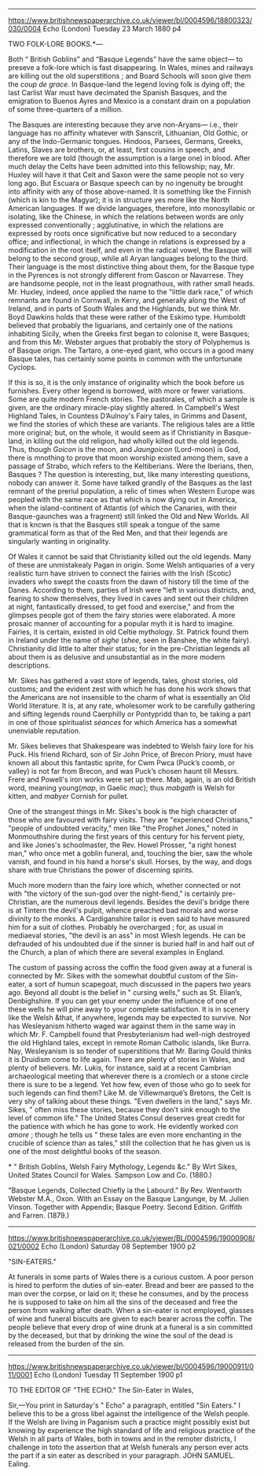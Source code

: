 
---

https://www.britishnewspaperarchive.co.uk/viewer/bl/0004596/18800323/030/0004
Echo (London)
Tuesday 23 March 1880
p4

TWO FOLK-LORE BOOKS.\*—

Both “ British Goblins” and “Basque Legends” have the same object— to preseve a folk-lore which is fast disappearing. In Wales, mines and railways are killing out the old superstitions ; and Board Schools will soon give them the *coup de grace*. In Basque-land the legend loving folk is dying off; the last Carlist War must have decimated the Spanish Basques, and the emigration to Buenos Ayres and Mexico is a constant drain on a population of some three-quarters of a million.

The Basques are interesting because they arve non-Aryans— i.e., their language has no affinity whatever with Sanscrit, Lithuanian, Old Gothic, or any of the Indo-Germanic tongues. Hindoos, Parsees, Germans, Greeks, Latins, Slaves are brothers, or, at least, first cousins in speech, and therefore we are told (though the assumption is a large one) in blood. After much delay the Celts have been admitted into this fellowship; nay, Mr. Huxley will have it that Celt and Saxon were the same people not so very long ago. But Escuara or Basque speech can by no ingenuity be brought into affinity with any of those above-named. It is something like the Finnish (which is kin to the Magyar); it is in structure yes more like the North American languages. If we divide languages, therefore, into monosyllabic or isolating, like the Chinese, in which the relations between words are only expressed conventionally ; agglutinative, in which the relations are expressed by roots once significative but now reduced to a secondary office; and inflectional, in which the change in relations is expressed by a modification in the root itself, and even in the radical vowel, the Basque will belong to the second group, while all Aryan languages belong to the third. Their language is the most distinctive thing about them, for the Basque type in the Pyrences is not strongly different from Gascon or Navarrese. They are handsome people, not in the least prognathous, with rather small heads. Mr. Huxley, indeed, once applied the name to the "little dark race," of which remnants are found in Cornwall, in Kerry, and generally along the West of Ireland, and in parts of South Wales and the Highlands, but we think Mr. Boyd Dawkins holds that these were rather of the Eskimo type. Humboldt believed that probably the liguarians, and certainly one of the nations inhabiting Sicily, when the Greeks first began to colonise it, were Basques; and from this Mr. Webster argues that probably the story of Polyphemus is of Basque orign. The Tartaro, a one-eyed giant, who occurs in a good many Basque tales, has certainly some points in common with the unfortunate Cyclops.

If this is so, it is the only imstance of originality which the book before us furnishes. Every other legend is borrowed, with more or fewer variations. Some are quite modern French stories. The pastorales, of which a sample is given, are the ordinary miracle-play slightly altered. In Campbell's West Highland Tales, in Countess D’Aulnoy's Fairy tales, in Grimms and Dasent, we find the stories of which these are variants. The religious tales are a little more original; but, on the whole, it would seem as if Christianity in Basque-land, in killing out the old religion, had wholly killed out the old legends. Thus, though *Goicon* is the moon, and *Jaungoicon* (Lord-moon) is God, there is mnothing to prove that moon worship existed among them, save a passage of Strabo, which refers to the Keltiberians. Were the Iberians, then, Basques ? The question is interesting, but, like many interesting questions, nobody can answer it. Some have talked grandly of the Basques as the last remnant of the preriul population, a relic of times when Western Europe was peopled with the same race as that which is now dying out in America, when the island-continent of Atlantis (of which the Canaries, with their Basque-gaunches was a fragment) still linked the Old and New Worlds. All that is kncwn is that the Basques still speak a tongue of the same grammatical form as that of the Red Men, and that their legends are singularly wanting in originality.

Of Wales it cannot be said that Christianity killed out the old legends. Many of these are unmistakealy Pagan in origin. Some Welsh antiquaries of a very realistic turn have striven to connect the fairies with the Irish (Scotic) invaders who swept the coasts from the dawn of history till the time of the Danes. According to them, parties of Irish were "left in various districts, and, fearing to show themselves, they lived in caves and sent out their children at night, fantastically dressed, to get food and exercise," and from the glimpses people got of them the fairy stories were elaborated. A more prosaic manner of accounting for a popular myth it is hard to imagine. Fairies, it is certain, existed in old Celtie mythology. St. Patrick found them in Ireland under the name of *sighe* (*shee*, seen in Banshee, the white fairy). Christianity did little to alter their status; for in the pre-Christian legends all about them is as delusive and unsubstantial as in the more modern descriptions.

Mr. Sikes has gathered a vast store of legends, tales, ghost stories, old customs; and the evident zest with which he has done his work shows that the Americans are not insensible to the charm of what is essentially an Old World literature. It is, at any rate, wholesomer work to be carefully gathering and sifting legends round Caerphilly or Pontypridd than to, be taking a part in one of those spiritualist *séances* for which America has a somewhat unenviable reputation.

Mr. Sikes believes that Shakespeare was indebted to Welsh fairy lore for his Puck. His friend Richard, son of Sir John Price, of Brecon Priory, must have known all about this fantastic sprite, for Cwm Pwca (Puck’s coomb, or valley) is not far from Brecon, and was Puck’s chosen haunt till Messrs. Frere and Powell's iron works were set up there. Mab, again, is an old British word, meaning young(*map*, in Gaelic *mac*); thus *mabgath* is Welsh for kitten, and *mabyer* Cornish for pullet.

One of the strangest things in Mr. Sikes's book is the high character of those who are favoured with fairy visits. They are "experienced Christians,"  "people of undoubted veracity," men like "the Prophet Jones," noted in Monmouthshire during the first years of this century for his fervent piety, and like Jones's schoolmaster, the Rev. Howel Prosser, "a right honest man," who once met a goblin funeral, and, touching the bier, saw the whole vanish, and found in his hand a horse's skull. Horses, by the way, and dogs share with true Christians the power of discerning spirits.

Much more modern than the fairy lore which, whether connected or not with "the victory of the sun-god over the night-fiend," is certainly pre-Christian, are the numerous devil legends. Besides the devil's bridge there is at Tintern the devil's pulpit, whence preached bad morals and worse divinity to the monks. A Cardiganshire tailor is even said to have measured him for a suit of clothes. Probably he overcharged ; for, as usual in mediaeval stories, "the devil is an ass" in most Wlesh legends. He can be defrauded of his undoubted due if the sinner is buried half in and half out of the Church, a plan of which there are several examples in England.

The custom of passing across the coffin the food given away at a funeral is connected by Mr. Sikes with the somewhat doubtful custom of the Sin-eater, a sort of humun scapegoat, much discussed in the papers two years ago. Beyond all doubt is the belief in " cursing wells," such as St. Elian’s, Denbighshire. If you can get your enemy under the influence of one of these wells he will pine away to your complete satisfaction. It is in scenery like the Welsh &that, if anywhere, legends may be expected to survive. Nor has Wesleyanism hitherto waged war against them in the same way in which Mr. F. Campbell found that Presbyterianism had well-nigh destroyed the old Highland tales, except in remote Roman Catholic islands, like Burra. Nay, Wesleyanism is so tender of superstitions that Mr. Baring Gould thinks it is Druidism come to life again. There are plenty of stories in Wales, and plenty of believers. Mr. Lukis, for instance, said at a recent Cambrian archaeological meeting that wherever there is a cromlech or a stone circle there is sure to be a legend. Yet how few, even of those who go to seek for such legends can find them? Like M. de Villewmarqué’s Bretons, the Celt is very shy of talking about these things. "Even dwellers in the land," says Mr. Sikes, " often miss these stories, because they don't sink enough to the level of common life." The United States Consul deserves great credit for the patience with which he has gone to work. He evidently worked *con amore* ; though he tells us " these tales are even more enchanting in the crucible of science than as tales," still the collection that he has given us is one of the most delightful books of the season.

\* " British Goblins, Welsh Fairy Mythology, Legends &c." By Wirt Sikes, United States Council for Wales. Sampson Low and Co. (1880.)

"Basque Legends, Collected Chiefly ia the Labourd.” By Rev. Wentworth Webster M.A., Oxon. With an Essay on the Basque Langunge, by M. Julien Vinson. Together with Appendix; Basque Poetry. Second Edition. Griffith and Farren. (1879.)

---

https://www.britishnewspaperarchive.co.uk/viewer/BL/0004596/19000908/021/0002
Echo (London)
Saturday 08 September 1900
p2

"SIN-EATERS."

At funerals in some parts of Wales there is a curious custom. A poor person is hired to perform the duties of sin-eater. Bread and beer are passed to the man over the corpse, or laid on it; these he consumes, and by the process he is supposed to take on him all the sins of the deceased and free the person from walking after death. When a sin-eater is not employed, glasses of wine and funeral biscuits are given to each bearer across the coffin. The people believe that every drop of wine drunk at a funeral is a sin committed by the deceased, but that by drinking the wine the soul of the dead is released from the burden of the sin.

---



https://www.britishnewspaperarchive.co.uk/viewer/bl/0004596/19000911/011/0001
Echo (London)
Tuesday 11 September 1900
p1

TO THE EDITOR OF "THE ECHO." The Sin-Eater in Wales,

Sir,—You print in Saturday's " Echo" a paragraph, entitled "Sin Eaters." I believe this to be a gross libel against the intelligence of the Welsh people. If the Welsh are living in Paganism such a practice might possibly exist but knowing by experience the high standard of life and religious practice of the Welsh in all parts of Wales, both in towns and in the remoter districts, I challenge in toto the assertion that at Welsh funerals any person ever acts the part if a sin eater as described in your paragraph. JOHN SAMUEL. Ealing.

